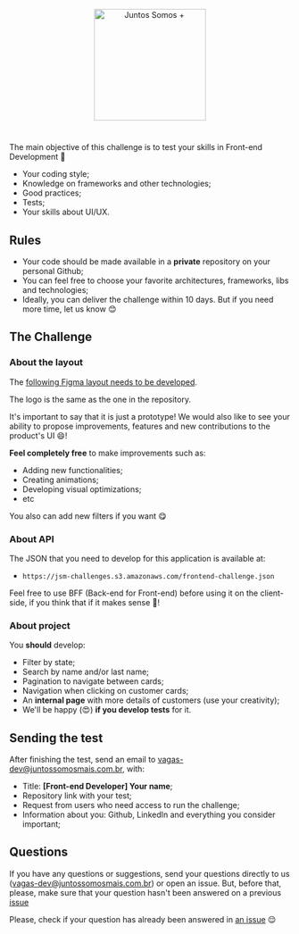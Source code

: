 <p align="center">
  <img src="logo.svg" width="200" alt="Juntos Somos +">
</p>

# <frontend-developer />

The main objective of this challenge is to test your skills in Front-end Development 🥳

- Your coding style;
- Knowledge on frameworks and other technologies;
- Good practices;
- Tests;
- Your skills about UI/UX.

## Rules

- Your code should be made available in a **private** repository on your personal Github;
- You can feel free to choose your favorite architectures, frameworks, libs and technologies;
- Ideally, you can deliver the challenge within 10 days. But if you need more time, let us know 😊

## The Challenge

### About the layout

The [following Figma layout needs to be developed](https://www.figma.com/file/ED8oK1CyH2BD5BjSAcy9vF/Teste-Front-end?node-id=505%3A2613).

The logo is the same as the one in the repository.

It's important to say that it is just a prototype! We would also like to see your ability to propose improvements, features and new contributions to the product's UI 😄!

**Feel completely free** to make improvements such as:

- Adding new functionalities;
- Creating animations;
- Developing visual optimizations;
- etc

You also can add new filters if you want 😋

### About API

The JSON that you need to develop for this application is available at:

- `https://jsm-challenges.s3.amazonaws.com/frontend-challenge.json`

Feel free to use BFF (Back-end for Front-end) before using it on the client-side, if you think that if it makes sense 👀!

### About project

You **should** develop:

- Filter by state;
- Search by name and/or last name;
- Pagination to navigate between cards;
- Navigation when clicking on customer cards;
- An **internal page** with more details of customers (use your creativity);
- We'll be happy (😍) **if you develop tests** for it.

## Sending the test

After finishing the test, send an email to vagas-dev@juntossomosmais.com.br, with:

- Title: **[Front-end Developer] Your name**;
- Repository link with your test;
- Request from users who need access to run the challenge;
- Information about you: Github, LinkedIn and everything you consider important;

## Questions

If you have any questions or suggestions, send your questions directly to us (vagas-dev@juntossomosmais.com.br) or open an issue. But, before that, please, make sure that your question hasn't been answered on a previous [issue](https://github.com/juntossomosmais/frontend-challenge/issues?q=)

Please, check if your question has already been answered in [an issue](https://github.com/juntossomosmais/frontend-challenge/issues?q=) 😌
